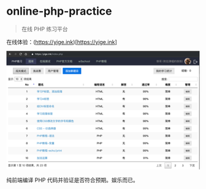 # online-php-practice

> 在线 PHP 练习平台

在线体验：(https://yige.ink)[https://yige.ink]

![预览图](preview.png)

纯前端编译 PHP 代码并验证是否符合预期。娱乐而已。
